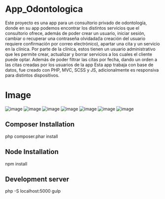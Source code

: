 # App_Odontologica
Este proyecto es una app para un consultorio privado de odontología, donde en su app podemos encontrar los distintos servicios que el consultorio ofrece, además de poder crear un usuario, iniciar sesión, cambiar o recuperar una contraseña olvidada(la creación del usuario requiere confirmación por correo electrónico), apartar una cita y un servicio en la clínica.
Por parte de la clínica, estos tienen un usuario administrativo que les permite crear, actualizar y borrar servicios a los cuales el cliente puede optar. Además de poder filtrar las citas por fecha, dando un orden a las citas creadas por los usuarios de la app
Esta app trabaja con base de datos, fue creado con PHP, MVC, SCSS y JS, adicionalmente es responsiva para distintos dispositivos.


# Image

![image](https://user-images.githubusercontent.com/96382758/147603016-0c9703bd-9996-47d6-a892-98538cfd471d.png)
![image](https://user-images.githubusercontent.com/96382758/147603217-cbd78692-85b8-4b14-a779-33fd09e1f51b.png)
![image](https://user-images.githubusercontent.com/96382758/147603382-aeaffd95-4b63-4724-8c1d-46077f6ff778.png)
![image](https://user-images.githubusercontent.com/96382758/147603452-92fdf719-74be-4b76-ac28-4035b6898b9a.png)
![image](https://user-images.githubusercontent.com/96382758/147603653-9c0c0955-d596-4a2c-bc59-4037266bb883.png)
![image](https://user-images.githubusercontent.com/96382758/147603717-9b8cd1cf-367e-43e3-a67c-0acac7c5422f.png)
![image](https://user-images.githubusercontent.com/96382758/147603735-d85175cc-1c4d-446c-8e7d-e4930d1c8e74.png)




## Composer Installation
php composer.phar install

## Node Installation 
npm install

## Development server
php -S localhost:5000
gulp

